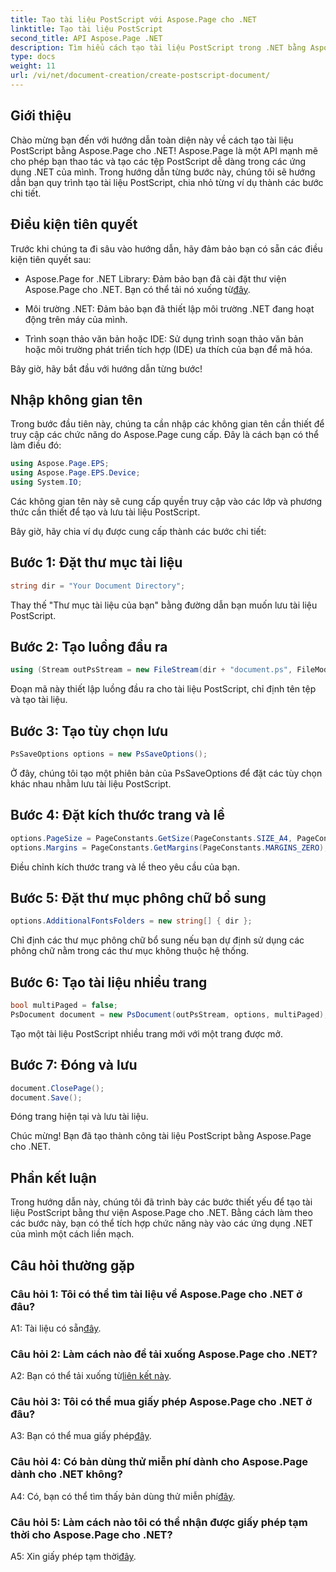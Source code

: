 ```yaml
---
title: Tạo tài liệu PostScript với Aspose.Page cho .NET
linktitle: Tạo tài liệu PostScript
second_title: API Aspose.Page .NET
description: Tìm hiểu cách tạo tài liệu PostScript trong .NET bằng Aspose.Page. Hãy làm theo hướng dẫn từng bước của chúng tôi để tích hợp liền mạch. Tải xuống thư viện và bắt đầu thao tác các tệp PostScript một cách dễ dàng.
type: docs
weight: 11
url: /vi/net/document-creation/create-postscript-document/
---
```

## Giới thiệu

Chào mừng bạn đến với hướng dẫn toàn diện này về cách tạo tài liệu PostScript bằng Aspose.Page cho .NET! Aspose.Page là một API mạnh mẽ cho phép bạn thao tác và tạo các tệp PostScript dễ dàng trong các ứng dụng .NET của mình. Trong hướng dẫn từng bước này, chúng tôi sẽ hướng dẫn bạn quy trình tạo tài liệu PostScript, chia nhỏ từng ví dụ thành các bước chi tiết.

## Điều kiện tiên quyết

Trước khi chúng ta đi sâu vào hướng dẫn, hãy đảm bảo bạn có sẵn các điều kiện tiên quyết sau:

-  Aspose.Page for .NET Library: Đảm bảo bạn đã cài đặt thư viện Aspose.Page cho .NET. Bạn có thể tải nó xuống từ[đây](https://releases.aspose.com/page/net/).

- Môi trường .NET: Đảm bảo bạn đã thiết lập môi trường .NET đang hoạt động trên máy của mình.

- Trình soạn thảo văn bản hoặc IDE: Sử dụng trình soạn thảo văn bản hoặc môi trường phát triển tích hợp (IDE) ưa thích của bạn để mã hóa.

Bây giờ, hãy bắt đầu với hướng dẫn từng bước!

## Nhập không gian tên

Trong bước đầu tiên này, chúng ta cần nhập các không gian tên cần thiết để truy cập các chức năng do Aspose.Page cung cấp. Đây là cách bạn có thể làm điều đó:

```csharp
using Aspose.Page.EPS;
using Aspose.Page.EPS.Device;
using System.IO;
```

Các không gian tên này sẽ cung cấp quyền truy cập vào các lớp và phương thức cần thiết để tạo và lưu tài liệu PostScript.

Bây giờ, hãy chia ví dụ được cung cấp thành các bước chi tiết:

## Bước 1: Đặt thư mục tài liệu

```csharp
string dir = "Your Document Directory";
```

Thay thế "Thư mục tài liệu của bạn" bằng đường dẫn bạn muốn lưu tài liệu PostScript.

## Bước 2: Tạo luồng đầu ra

```csharp
using (Stream outPsStream = new FileStream(dir + "document.ps", FileMode.Create))
```

Đoạn mã này thiết lập luồng đầu ra cho tài liệu PostScript, chỉ định tên tệp và tạo tài liệu.

## Bước 3: Tạo tùy chọn lưu

```csharp
PsSaveOptions options = new PsSaveOptions();
```

Ở đây, chúng tôi tạo một phiên bản của PsSaveOptions để đặt các tùy chọn khác nhau nhằm lưu tài liệu PostScript.

## Bước 4: Đặt kích thước trang và lề

```csharp
options.PageSize = PageConstants.GetSize(PageConstants.SIZE_A4, PageConstants.ORIENTATION_PORTRAIT);
options.Margins = PageConstants.GetMargins(PageConstants.MARGINS_ZERO);
```

Điều chỉnh kích thước trang và lề theo yêu cầu của bạn.

## Bước 5: Đặt thư mục phông chữ bổ sung

```csharp
options.AdditionalFontsFolders = new string[] { dir };
```

Chỉ định các thư mục phông chữ bổ sung nếu bạn dự định sử dụng các phông chữ nằm trong các thư mục không thuộc hệ thống.

## Bước 6: Tạo tài liệu nhiều trang

```csharp
bool multiPaged = false;
PsDocument document = new PsDocument(outPsStream, options, multiPaged);
```

Tạo một tài liệu PostScript nhiều trang mới với một trang được mở.

## Bước 7: Đóng và lưu

```csharp
document.ClosePage();
document.Save();
```

Đóng trang hiện tại và lưu tài liệu.

Chúc mừng! Bạn đã tạo thành công tài liệu PostScript bằng Aspose.Page cho .NET.

## Phần kết luận

Trong hướng dẫn này, chúng tôi đã trình bày các bước thiết yếu để tạo tài liệu PostScript bằng thư viện Aspose.Page cho .NET. Bằng cách làm theo các bước này, bạn có thể tích hợp chức năng này vào các ứng dụng .NET của mình một cách liền mạch.

## Câu hỏi thường gặp

### Câu hỏi 1: Tôi có thể tìm tài liệu về Aspose.Page cho .NET ở đâu?

 A1: Tài liệu có sẵn[đây](https://reference.aspose.com/page/net/).

### Câu hỏi 2: Làm cách nào để tải xuống Aspose.Page cho .NET?

 A2: Bạn có thể tải xuống từ[liên kết này](https://releases.aspose.com/page/net/).

### Câu hỏi 3: Tôi có thể mua giấy phép Aspose.Page cho .NET ở đâu?

 A3: Bạn có thể mua giấy phép[đây](https://purchase.aspose.com/buy).

### Câu hỏi 4: Có bản dùng thử miễn phí dành cho Aspose.Page dành cho .NET không?

 A4: Có, bạn có thể tìm thấy bản dùng thử miễn phí[đây](https://releases.aspose.com/).

### Câu hỏi 5: Làm cách nào tôi có thể nhận được giấy phép tạm thời cho Aspose.Page cho .NET?

 A5: Xin giấy phép tạm thời[đây](https://purchase.aspose.com/temporary-license/).